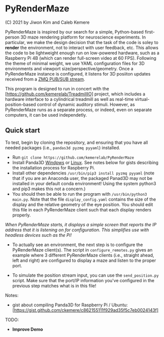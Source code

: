 # PyRenderMaze

(C) 2021 by Jiwon Kim and Caleb Kemere

PyRenderMaze is inspired by our search for a simple, Python-based first-person 3D maze rendering platform for neuroscience
experiments. In particular, we make the design decision that the task of the code is soley to **render** the environment, 
not to interact with user  feedback, etc. This allows the code to be lightweight enough run on low-powered hardware, such 
as a Raspberry Pi 4B (which can render full-screen video at 60 FPS).  Following the theme of minimal weight, we use YAML 
configuration files for 3D environments and viewport size/perspective/geometry. Once a PyRenderMaze instance is configured, 
it listens for 3D posiiton updates received from a  [ZMQ PUB/SUB stream](https://learning-0mq-with-pyzmq.readthedocs.io/en/latest/pyzmq/patterns/pubsub.html).

This program is designed to run in concert with the [https://github.com/kemerelab/TreadmillIO] project, which includes
a hardware interface to a cylindrical treadmill as well as real-time virtual-position-based control of dynamic auditory
stimuli. However, as PyRenderMaze runs as a separate process, or indeed, even on separate computers, it can be used independetly. 

## Quick start
To test, begin by cloning the repository, and ensuring that you have all needed packages (i.e., `pandas3d pyzmq pyyaml`) installed. 
+ Run `git clone https://github.com/kemerelab/PyRenderMaze`
+ Install Panda3D [Windpws](https://docs.panda3d.org/1.10/python/introduction/installation-windows) or 
   [Linux](https://docs.panda3d.org/1.10/python/introduction/installation-linux). See notes below for gists describing the installation process for Raspberry Pi. 
+ Install other dependencies `/usr/bin/pip3 install pyzmq pyyaml` (note that if you are an Anaconda user, the packaged Panad3D may not be installed in your default conda environment! Using the system python3 and pip3 makes this not a concern.)
+ You should then be able to run the program with `/usr/bin/python3 main.py`. Note that the file `display_config.yaml` contains
  the size of the display and the relative geometry of the eye position. You should edit this file in each PyRenderMaze client
  such that each display renders properly.

_When PyRenderMaze starts, it displays a simple screen that reports the IP address that it is listening on for configuration.
This simplifies use with headless devices such as the Pi!_

+ To actually see an environment, the next step is to configure the PyRenderMaze client(s). The script in `configure_remotes.py`
  gives an example where 3 different PyRenderMaze clients (i.e., straight ahead, left and right) are configured to display a 
  maze and listen to the proper port. 
  
+ To simulate the position stream input, you can use the `send_position.py` script. Make sure that the port/IP information you've
  configured in the previous step matches what is in this file!

Notes:
+ gist about compiling Panda3D for Raspberry Pi / Ubuntu: [https://gist.github.com/ckemere/c862155111f929ad35f5c7eb0024143f] 


TODO:
+ **Improve Demo**
